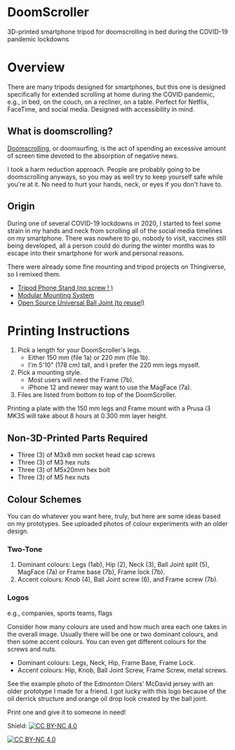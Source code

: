 # DoomScroller
3D-printed smartphone tripod for doomscrolling in bed during the COVID-19 pandemic lockdowns

# Overview
There are many tripods designed for smartphones, but this one is designed specifically for extended scrolling at home during the COVID pandemic, e.g., in bed, on the couch, on a recliner, on a table. Perfect for Netflix, FaceTime, and social media. Designed with accessibility in mind.

## What is doomscrolling?

[Doomscrolling](https://en.wikipedia.org/wiki/Doomscrolling), or doomsurfing, is the act of spending an excessive amount of screen time devoted to the absorption of negative news.

I took a harm reduction approach. People are probably going to be doomscrolling anyways, so you may as well try to keep yourself safe while you're at it. No need to hurt your hands, neck, or eyes if you don't have to.

## Origin

During one of several COVID-19 lockdowns in 2020, I started to feel some strain in my hands and neck from scrolling all of the social media timelines on my smartphone. There was nowhere to go, nobody to visit, vaccines still being developed, all a person could do during the winter months was to escape into their smartphone for work and personal reasons.

There were already some fine mounting and tripod projects on Thingiverse, so I remixed them.

- [Tripod Phone Stand (no screw ! )](https://www.thingiverse.com/thing:4694593)
- [Modular Mounting System](https://www.thingiverse.com/thing:2194278)
- [Open Source Universal Ball Joint (to reuse!)](https://www.thingiverse.com/thing:4739696)

# Printing Instructions

1. Pick a length for your DoomScroller's legs.
    - Either 150 mm (file 1a) or 220 mm (file 1b).
    - I'm 5'10" (178 cm) tall, and I prefer the 220 mm legs myself.
2. Pick a mounting style.
    - Most users will need the Frame (7b).
    - iPhone 12 and newer may want to use the MagFace (7a).
3. Files are listed from bottom to top of the DoomScroller.

Printing a plate with the 150 mm legs and Frame mount with a Prusa i3 MK3S will take about 8 hours at 0.300 mm layer height.

## Non-3D-Printed Parts Required

- Three (3) of M3x8 mm socket head cap screws
- Three (3) of M3 hex nuts
- Three (3) of M5x20mm hex bolt
- Three (3) of M5 hex nuts

## Colour Schemes

You can do whatever you want here, truly, but here are some ideas based on my prototypes. See uploaded photos of colour experiments with an older design.

### Two-Tone

1. Dominant colours: Legs (1ab), Hip (2), Neck (3), Ball Joint split (5), MagFace (7a) or Frame base (7b), Frame lock (7b).
2. Accent colours: Knob (4), Ball Joint screw (6), and Frame screw (7b).

### Logos

e.g., companies, sports teams, flags

Consider how many colours are used and how much area each one takes in the overall image. Usually there will be one or two dominant colours, and then some accent colours. You can even get different colours for the screws and nuts.

- Dominant colours: Legs, Neck, Hip, Frame Base, Frame Lock.
- Accent colours: Hip, Knob, Ball Joint Screw, Frame Screw, metal screws.

See the example photo of the Edmonton Oilers' McDavid jersey with an older prototype I made for a friend. I got lucky with this logo because of the oil derrick structure and orange oil drop look created by the ball joint.

Print one and give it to someone in need!

Shield: [![CC BY-NC 4.0][cc-by-nc-shield]][cc-by-nc]

[![CC BY-NC 4.0][cc-by-nc-image]][cc-by-nc]

[cc-by-nc-shield]: https://img.shields.io/badge/License-CC%20BY%204.0-lightgrey.svg
[cc-by-nc]: http://creativecommons.org/licenses/by-nc/4.0/
[cc-by-nc-image]: https://i.creativecommons.org/l/by-nc/4.0/88x31.png